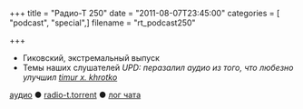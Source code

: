 +++
title = "Радио-Т 250"
date = "2011-08-07T23:45:00"
categories = [ "podcast", "special",]
filename = "rt_podcast250"

+++

- Гиковский, экстремальный выпуск
- Темы наших слушателей
_UPD:  перазалил аудио из того, что любезно улучшил [timur x. khrotko](https://plus.google.com/115656687409923164249/about)_

[аудио](http://archive.rucast.net/radio-t/media/rt_podcast250.mp3) ● [radio-t.torrent](http://www.radio-t.com/torrents/rt_podcast250.mp3.torrent) ● [лог чата](http://chat.radio-t.com/logs/radio-t-250.html)<audio src="http://archive.rucast.net/radio-t/media/rt_podcast250.mp3" preload="none"></audio>